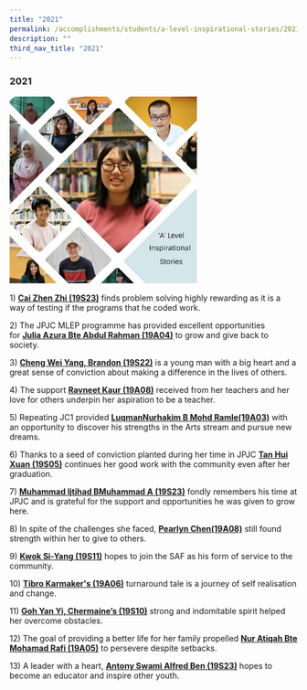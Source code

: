 ```yaml
---
title: "2021"
permalink: /accomplishments/students/a-level-inspirational-stories/2021/overview/
description: ""
third_nav_title: "2021"
---
```

### **2021**

<img src="/images/Collage%202021.jpg" 
     style="width:65%">
		 
1\) **[Cai Zhen Zhi (19S23)](https://staging.d1kt1aspitrtfv.amplifyapp.com/accomplishments/students/a-level-inspirational-stories/2021/cai-zhen-zhi/)** finds problem solving highly rewarding as it is a way of testing if the programs that he coded work.

2\) The JPJC MLEP programme has provided excellent opportunities for **[Julia Azura Bte Abdul Rahman (19A04)](https://staging.d1kt1aspitrtfv.amplifyapp.com/accomplishments/students/a-level-inspirational-stories/2021/azura/)** to grow and give back to society.  

3\) **[Cheng Wei Yang, Brandon (19S22)](https://staging.d1kt1aspitrtfv.amplifyapp.com/accomplishments/students/a-level-inspirational-stories/2021/brandon/)** is a young man with a big heart and a great sense of conviction about making a difference in the lives of others.

4\) The support **[Ravneet Kaur (19A08)](https://staging.d1kt1aspitrtfv.amplifyapp.com/accomplishments/students/a-level-inspirational-stories/2021/ravneet/)** received from her teachers and her love for others underpin her aspiration to be a teacher.

5\) Repeating JC1 provided **[LuqmanNurhakim B Mohd Ramle(19A03)](https://staging.d1kt1aspitrtfv.amplifyapp.com/accomplishments/students/a-level-inspirational-stories/2021/nurhakim/)** with an opportunity to discover his strengths in the Arts stream and pursue new dreams.

6\) Thanks to a seed of conviction planted during her time in JPJC **[Tan Hui Xuan (19S05)](https://staging.d1kt1aspitrtfv.amplifyapp.com/accomplishments/students/a-level-inspirational-stories/2021/huixuan/)** continues her good work with the community even after her graduation.

7\) **[Muhammad Ijtihad BMuhammad A (19S23)](https://staging.d1kt1aspitrtfv.amplifyapp.com/accomplishments/students/a-level-inspirational-stories/2021/ijtihad/)** fondly remembers his time at JPJC and is grateful for the support and opportunities he was given to grow here.

8\) In spite of the challenges she faced, **[Pearlyn Chen(19A08)](https://staging.d1kt1aspitrtfv.amplifyapp.com/accomplishments/students/a-level-inspirational-stories/2021/pearlyn/)** still found strength within her to give to others.

9\) **[Kwok Si-Yang (19S11)](https://staging.d1kt1aspitrtfv.amplifyapp.com/accomplishments/students/a-level-inspirational-stories/2021/kwok-si-yang/)** hopes to join the SAF as his form of service to the community.

10\) **[Tibro Karmaker's (19A06)](https://staging.d1kt1aspitrtfv.amplifyapp.com/accomplishments/students/a-level-inspirational-stories/2021/tibro/)** turnaround tale is a journey of self realisation and change.

11\) **[Goh Yan Yi, Chermaine’s (19S10)](https://staging.d1kt1aspitrtfv.amplifyapp.com/accomplishments/students/a-level-inspirational-stories/2021/chermaine/)** strong and indomitable spirit helped her overcome obstacles.

12\) The goal of providing a better life for her family propelled **[Nur Atiqah Bte Mohamad Rafi (19A05)](https://staging.d1kt1aspitrtfv.amplifyapp.com/accomplishments/students/a-level-inspirational-stories/2021/atiqah/)** to persevere despite setbacks.

13\) A leader with a heart, **[Antony Swami Alfred Ben (19S23)](https://staging.d1kt1aspitrtfv.amplifyapp.com/accomplishments/students/a-level-inspirational-stories/2021/antony/)** hopes to become an educator and inspire other youth.